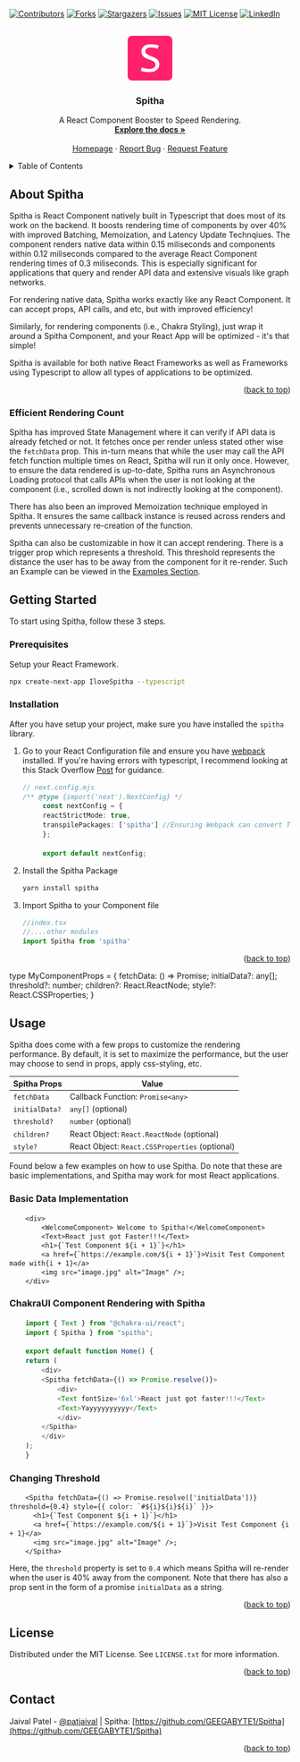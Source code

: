 <!-- Improved compatibility of back to top link: See: https://github.com/othneildrew/Best-README-Template/pull/73 -->
<a name="readme-top"></a>
<!--
*** Thanks for checking out the Best-README-Template. If you have a suggestion
*** that would make this better, please fork the repo and create a pull request
*** or simply open an issue with the tag "enhancement".
*** Don't forget to give the project a star!
*** Thanks again! Now go create something AMAZING! :D
-->



<!-- PROJECT SHIELDS -->
<!--
*** I'm using markdown "reference style" links for readability.
*** Reference links are enclosed in brackets [ ] instead of parentheses ( ).
*** See the bottom of this document for the declaration of the reference variables
*** for contributors-url, forks-url, etc. This is an optional, concise syntax you may use.
*** https://www.markdownguide.org/basic-syntax/#reference-style-links
-->
[![Contributors][contributors-shield]][contributors-url]
[![Forks][forks-shield]][forks-url]
[![Stargazers][stars-shield]][stars-url]
[![Issues][issues-shield]][issues-url]
[![MIT License][license-shield]][license-url]
[![LinkedIn][linkedin-shield]][linkedin-url]



<!-- PROJECT LOGO -->
<br />
<div align="center">
  <a href="https://spitha-frontend.vercel.app/">
    <img src="images/logo.png" alt="Logo" width="80" height="80">
  </a>

  <h3 align="center">Spitha</h3>

  <p align="center">
    A React Component Booster to Speed Rendering.
    <br />
    <a href="https://github.com/GEEGABYTE1/Spitha"><strong>Explore the docs »</strong></a>
    <br />
    <br />
    <a href="https://github.com/othneildrew/Best-README-Template">Homepage</a>
    ·
    <a href="https://github.com/GEEGABYTE1/Spitha/issues/new?labels=bug&template=bug-report---.md">Report Bug</a>
    ·
    <a href="https://github.com/GEEGABYTE1/Spitha/issues/new?labels=enhancement&template=feature-request---.md">Request Feature</a>
  </p>
</div>



<!-- TABLE OF CONTENTS -->
<details>
  <summary>Table of Contents</summary>
  <ol>
    <li>
      <a href="#about-the-project">About The Project</a>
    </li>
    <li>
      <a href="#getting-started">Getting Started</a>
      <ul>
        <li><a href="#prerequisites">Prerequisites</a></li>
        <li><a href="#installation">Installation</a></li>
      </ul>
    </li>
    <li><a href="#usage">Usage</a></li>
    <li><a href="#contact">Contact</a></li>
  </ol>
</details>



<!-- ABOUT THE PROJECT -->
## About Spitha

Spitha is React Component natively built in Typescript that does most of its work on the backend. It boosts rendering time of components by over 40% with improved Batching, Memoization, and Latency Update Technqiues. The component renders native data within 0.15 miliseconds and components within 0.12 miliseconds compared to the average React Component rendering times of 0.3 miliseconds. This is especially significant for applications that query and render API data and extensive visuals like graph networks. 


For rendering native data, Spitha works exactly like any React Component. It can accept props, API calls, and etc, but with improved efficiency!

Similarly, for rendering components (i.e., Chakra Styling), just wrap it around a Spitha Component, and your React App will be optimized - it's that simple!

Spitha is available for both native React Frameworks as well as Frameworks using Typescript to allow all types of applications to be optimized. 


<p align="right">(<a href="#readme-top">back to top</a>)</p>

### Efficient Rendering Count

Spitha has improved State Management where it can verify if API data is already fetched or not. It fetches once per render unless stated other wise the `fetchData` prop. This in-turn means that while the user may call the API fetch function multiple times on React, Spitha will run it only once. However, to ensure the data rendered is up-to-date, Spitha runs an Asynchronous Loading protocol that calls APIs when the user is not looking at the component (i.e., scrolled down is not indirectly looking at the component). 

There has also been an improved Memoization technique employed in Spitha. It ensures the same callback instance is reused across renders and prevents unnecessary re-creation of the function. 

Spitha can also be customizable in how it can accept rendering. There is a trigger prop which represents a threshold. This threshold represents the distance the user has to be away from the component for it re-render. Such an Example can be viewed in the <a href="#readme-top">Examples Section</a>.




<!-- GETTING STARTED -->
## Getting Started

To start using Spitha, follow these 3 steps.

### Prerequisites

Setup your React Framework.
  ```sh
  npx create-next-app IloveSpitha --typescript
  ```

### Installation

After you have setup your project, make sure you have installed the `spitha` library.

1. Go to your React Configuration file and ensure you have [webpack](https://webpack.js.org/guides/typescript/) installed. If you're having errors with typescript, I recommend looking at this Stack Overflow [Post](https://stackoverflow.com/questions/64592611/webpack-is-not-failing-on-typescript-error) for guidance. 
   ```typescript
   // next.config.mjs
   /** @type {import('next').NextConfig} */
        const nextConfig = {
        reactStrictMode: true,
        transpilePackages: ['spitha'] //Ensuring Webpack can convert TS package into JS
        };

        export default nextConfig;
   ```
3. Install the Spitha Package
   ```sh
   yarn install spitha
   ```
4. Import Spitha to your Component file
   ```typescript
   //index.tsx 
   //....other modules
   import Spitha from 'spitha'
   ```

<p align="right">(<a href="#readme-top">back to top</a>)</p>


type MyComponentProps = {
    fetchData: () => Promise<any>;
    initialData?: any[];
    threshold?: number;
    children?: React.ReactNode; 
    style?: React.CSSProperties;
}
<!-- USAGE EXAMPLES -->
## Usage

Spitha does come with a few props to customize the rendering performance. By default, it is set to maximize the performance, but the user may choose to send in props, apply css-styling, etc.


<center>

| Spitha Props | Value |
| ------------ | ----- |
| `fetchData`  | Callback Function: `Promise<any>` |
| `initialData?` | `any[]` (optional) |
| `threshold?` | `number` (optional) |
| `children?` | React Object: `React.ReactNode` (optional) |
| `style?` | React Object: `React.CSSProperties` (optional) |

</center>


Found below a few examples on how to use Spitha. Do note that these are basic implementations, and Spitha may work for most React applications.

### Basic Data Implementation
```tsx
    <div>
        <WelcomeComponent> Welcome to Spitha!</WelcomeComponent>
        <Text>React just got Faster!!!</Text>
        <h1>{`Test Component ${i + 1}`}</h1>
        <a href={`https://example.com/${i + 1}`}>Visit Test Component made with{i + 1}</a>
        <img src="image.jpg" alt="Image" />;
    </div> 
```

### ChakraUI Component Rendering with Spitha
```typescript
    import { Text } from "@chakra-ui/react";
    import { Spitha } from "spitha";

    export default function Home() {
    return (
        <div>
        <Spitha fetchData={() => Promise.resolve()}>
            <div>
            <Text fontSize='6xl'>React just got faster!!!</Text>
            <Text>Yayyyyyyyyyy</Text>
            </div>
        </Spitha>
        </div>
    );
    }
```

### Changing Threshold 
```tsx
    <Spitha fetchData={() => Promise.resolve(['initialData'])} threshold={0.4} style={{ color: `#${i}${i}${i}` }}>
      <h1>{`Test Component ${i + 1}`}</h1>
      <a href={`https://example.com/${i + 1}`}>Visit Test Component {i + 1}</a>
      <img src="image.jpg" alt="Image" />;
    </Spitha>

```
Here, the `threshold` property is set to `0.4` which means Spitha will re-render when the user is 40% away from the component. Note that there has also a prop sent in the form of a promise `initialData` as a string.


<p align="right">(<a href="#readme-top">back to top</a>)</p>


<!-- LICENSE -->
## License

Distributed under the MIT License. See `LICENSE.txt` for more information.

<p align="right">(<a href="#readme-top">back to top</a>)</p>



<!-- CONTACT -->
## Contact

Jaival Patel - [@patjaival](https://twitter.com/patjaival) | 
Spitha: [https://github.com/GEEGABYTE1/Spitha](https://github.com/GEEGABYTE1/Spitha)

<p align="right">(<a href="#readme-top">back to top</a>)</p>






<!-- MARKDOWN LINKS & IMAGES -->
<!-- https://www.markdownguide.org/basic-syntax/#reference-style-links -->
[contributors-shield]: https://img.shields.io/github/contributors/GEEGABYTE1/Spitha.svg?style=for-the-badge
[contributors-url]: https://github.com/GEEGABYTE1/Spitha/graphs/contributors
[forks-shield]: https://img.shields.io/github/forks/GEEGABYTE1/Spitha.svg?style=for-the-badge
[forks-url]: https://github.com/GEEGABYTE1/Spitha/network/members
[stars-shield]: https://img.shields.io/github/stars/GEEGABYTE1/Spitha.svg?style=for-the-badge
[stars-url]: https://github.com/GEEGABYTE1/Spitha/stargazers
[issues-shield]: https://img.shields.io/github/issues/GEEGABYTE1/Spitha.svg?style=for-the-badge
[issues-url]: https://github.com/GEEGABYTE1/Spitha/issues
[license-shield]: https://img.shields.io/github/license/GEEGABYTE1/Spitha.svg?style=for-the-badge
[license-url]: https://github.com/GEEGABYTE1/Spitha/blob/master/LICENSE.txt
[linkedin-shield]: https://img.shields.io/badge/-LinkedIn-black.svg?style=for-the-badge&logo=linkedin&colorB=555
[linkedin-url]: https://www.linkedin.com/in/jaivalpatel/
[product-screenshot]: images/screenshot.png
[Next.js]: https://img.shields.io/badge/next.js-000000?style=for-the-badge&logo=nextdotjs&logoColor=white
[Next-url]: https://nextjs.org/
[React.js]: https://img.shields.io/badge/React-20232A?style=for-the-badge&logo=react&logoColor=61DAFB
[React-url]: https://reactjs.org/
[Vue.js]: https://img.shields.io/badge/Vue.js-35495E?style=for-the-badge&logo=vuedotjs&logoColor=4FC08D
[Vue-url]: https://vuejs.org/
[Angular.io]: https://img.shields.io/badge/Angular-DD0031?style=for-the-badge&logo=angular&logoColor=white
[Angular-url]: https://angular.io/
[Svelte.dev]: https://img.shields.io/badge/Svelte-4A4A55?style=for-the-badge&logo=svelte&logoColor=FF3E00
[Svelte-url]: https://svelte.dev/
[Laravel.com]: https://img.shields.io/badge/Laravel-FF2D20?style=for-the-badge&logo=laravel&logoColor=white
[Laravel-url]: https://laravel.com
[Bootstrap.com]: https://img.shields.io/badge/Bootstrap-563D7C?style=for-the-badge&logo=bootstrap&logoColor=white
[Bootstrap-url]: https://getbootstrap.com
[JQuery.com]: https://img.shields.io/badge/jQuery-0769AD?style=for-the-badge&logo=jquery&logoColor=white
[JQuery-url]: https://jquery.com 